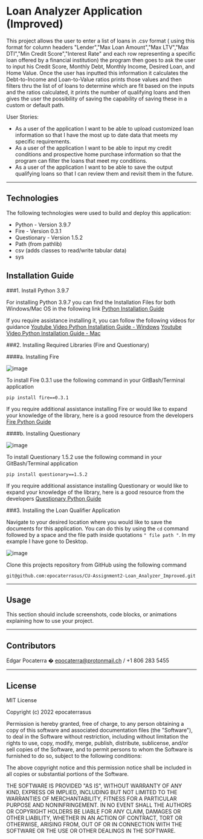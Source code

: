 # Loan Analyzer Application (Improved)


This project allows the user to enter a list of loans in .csv format ( using this format for column headers "Lender","Max Loan Amount","Max LTV","Max DTI","Min Credit Score","Interest Rate" and each row representing a specific loan offered by a financial institution) the program then goes to ask the user to input his Credit Score, Monthly Debt, Monthly Income, Desired Loan, and Home Value. Once the user has inputted this information it calculates the Debt-to-Income and Loan-to-Value ratios prints those values and then filters thru the list of of loans to determine which are fit based on the inputs and the ratios calculated, it prints the number of qualifying loans and then gives the user the possibility of saving the capability of saving these in a custom or default path.

User Stories:

* As a user of the application I want to be able to upload customized loan information so that I have the most up to date data that meets my specific requirements.
* As a user of the application I want to be able to input my credit conditions and prospective home purchase information so that the program can filter the loans that meet my conditions.
* As a user of the application I want to be able to save the output qualifying loans so that I can review them and revisit them in the future.


---

## Technologies

The following technologies were used to build and deploy this application:

* Python - Version 3.9.7
* Fire - Version 0.3.1
* Questionary - Version 1.5.2
* Path (from pathlib)
* csv (adds classes to read/write tabular data)
* sys


## Installation Guide

###1. Install Python 3.9.7

For installing Python 3.9.7 you can find the Installation Files for both Windows/Mac OS in the following link
 [Python Installation Guide](https://www.python.org/downloads/release/python-397/ "Python Installation Guide")


If you require assistance installing it, you can follow the following videos for guidance
[Youtube Video Python Installation Guide - Windows](https://www.youtube.com/watch?v=uSVl7gRXP80 "Python Installation Video - Windows") 
[Youtube Video Python Installation Guide - Mac](https://www.youtube.com/watch?v=r6bBaj797t8 "Python Installation Video - Mac") 

###2. Installing Required Libraries (Fire and Questionary)

####a. Installing Fire

![image](https://user-images.githubusercontent.com/94983278/148540562-7ba2de97-046a-48f8-919d-127144e24e67.png)

To install Fire 0.3.1 use the following command in your GitBash/Terminal application 

```pip install fire==0.3.1```

If you require additional assistance installing Fire or would like to expand your knowledge of the library, here is a good resource from the developers 
[Fire Python Guide](https://google.github.io/python-fire/guide/ "Fire Python Guide")


####b. Installing Questionary

![image](https://user-images.githubusercontent.com/94983278/148540628-f5b83a86-f3c6-4a98-bb41-cc04392ac398.png)

To install Questionary 1.5.2 use the following command in your GitBash/Terminal application 

```pip install questionary==1.5.2```

If you require additional assistance installing Questionary or would like to expand your knowledge of the library, here is a good resource from the developers
 [Questionary Python Guide](https://pypi.org/project/questionary/ "Questionary Python Guide")


###3. Installing the Loan Qualifier Application

Navigate to your desired location where you would like to save the documents for this application. You can do this by using the ```cd``` command followed by a space and the file path inside quotations ```" file path "```. In my example I have gone to Desktop.


![image](https://user-images.githubusercontent.com/94983278/148540695-296033f1-3363-40ba-a874-c23b6044be5a.png)

Clone this projects repository from GitHub using the following command 

```git@github.com:epocaterrasus/CU-Assignment2-Loan_Analyzer_Improved.git```

---

## Usage

This section should include screenshots, code blocks, or animations explaining how to use your project.

---

## Contributors

Edgar Pocaterra � epocaterra@protonmail.ch / +1 806 283 5455

---

## License

MIT License

Copyright (c) 2022 epocaterrasus

Permission is hereby granted, free of charge, to any person obtaining a copy
of this software and associated documentation files (the "Software"), to deal
in the Software without restriction, including without limitation the rights
to use, copy, modify, merge, publish, distribute, sublicense, and/or sell
copies of the Software, and to permit persons to whom the Software is
furnished to do so, subject to the following conditions:

The above copyright notice and this permission notice shall be included in all
copies or substantial portions of the Software.

THE SOFTWARE IS PROVIDED "AS IS", WITHOUT WARRANTY OF ANY KIND, EXPRESS OR
IMPLIED, INCLUDING BUT NOT LIMITED TO THE WARRANTIES OF MERCHANTABILITY,
FITNESS FOR A PARTICULAR PURPOSE AND NONINFRINGEMENT. IN NO EVENT SHALL THE
AUTHORS OR COPYRIGHT HOLDERS BE LIABLE FOR ANY CLAIM, DAMAGES OR OTHER
LIABILITY, WHETHER IN AN ACTION OF CONTRACT, TORT OR OTHERWISE, ARISING FROM,
OUT OF OR IN CONNECTION WITH THE SOFTWARE OR THE USE OR OTHER DEALINGS IN THE
SOFTWARE.

